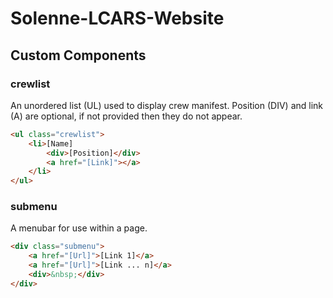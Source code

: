 # Solenne-LCARS-Website

## Custom Components

### crewlist

An unordered list (UL) used to display crew manifest. Position (DIV) and link (A) are optional, if not provided then they do not appear.

```html
<ul class="crewlist">
    <li>[Name]
        <div>[Position]</div>
        <a href="[Link]"></a>
    </li>
</ul>
 ```

### submenu

A menubar for use within a page.

```html
<div class="submenu">
    <a href="[Url]">[Link 1]</a>
    <a href="[Url]">[Link ... n]</a>
    <div>&nbsp;</div>
</div>
```

